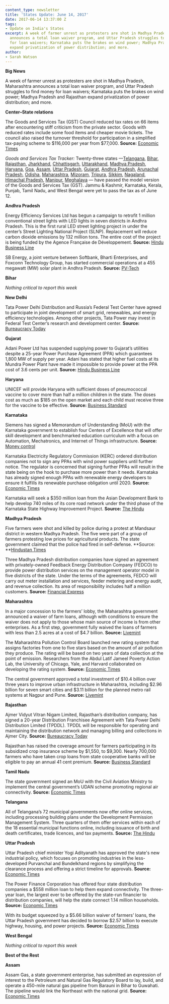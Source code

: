 ```yaml
---
content_type: newsletter
title: 'States Update: June 14, 2017'
date: 2017-06-14 13:37:00 Z
tags:
- Update on India's States
excerpt: A week of farmer unrest as protesters are shot in Madhya Pradesh, Maharashtra
  announces a total loan waiver program, and Uttar Pradesh struggles to find money
  for loan waivers; Karnataka puts the brakes on wind power; Madhya Pradesh and Rajasthan
  expand privatization of power distribution; and more.
author:
- Sarah Watson
---
```


**Big News**

A week of farmer unrest as protesters are shot in Madhya Pradesh, Maharashtra announces a total loan waiver program, and Uttar Pradesh struggles to find money for loan waivers; Karnataka puts the brakes on wind power; Madhya Pradesh and Rajasthan expand privatization of power distribution; and more.

**Center–State relations**

The Goods and Services Tax (GST) Council reduced tax rates on 66 items after encountering stiff criticism from the private sector. Goods with reduced rates include some food items and cheaper movie tickets. The council also raised the turnover threshold for participation in a simplified tax-paying scheme to $116,000 per year from $77,000. **Source:** [Economic Times](http://economictimes.indiatimes.com/news/economy/policy/gst-council-revises-rates-for-66-items/articleshow/59094585.cms)

*Goods and Services Tax Tracker:* Twenty-three states —[Telangana](http://pib.nic.in/newsite/PrintRelease.aspx?relid=161552), [Bihar](http://pib.nic.in/newsite/PrintRelease.aspx?relid=161552), [Rajasthan](http://pib.nic.in/newsite/PrintRelease.aspx?relid=161552), [Jharkhand](http://pib.nic.in/newsite/PrintRelease.aspx?relid=161552), [Chhattisgarh](http://pib.nic.in/newsite/PrintRelease.aspx?relid=161552), [Uttarakhand](http://pib.nic.in/newsite/PrintRelease.aspx?relid=161552), [Madhya Pradesh](http://pib.nic.in/newsite/PrintRelease.aspx?relid=161552), [Haryana](http://pib.nic.in/newsite/PrintRelease.aspx?relid=161552), [Goa](http://www.newindianexpress.com/business/2017/may/09/goa-assembly-passes-state-gst-bill-1602889.html), [Assam](http://www.newindianexpress.com/nation/2017/may/11/assam-assembly-passes-gst-bill-1603756.html), [Uttar Pradesh](http://indiatoday.intoday.in/story/up-legislature-passes-gst-bill/1/955507.html), [Gujarat](http://www.thehindubusinessline.com/news/national/gujarat-assembly-passes-state-gst-bill/article9689120.ece), [Andhra Pradesh](http://economictimes.indiatimes.com/small-biz/policy-trends/andhra-pradesh-legislature-passes-state-gst-bill/articleshow/58710608.cms), [Arunachal Pradesh](http://www.livemint.com/Politics/BeldPy4EXiTH6RnYZnCdmO/Arunachal-Pradesh-becomes-12th-state-to-pass-GST-Bill.html), [Odisha](http://www.deccanchronicle.com/nation/current-affairs/200517/odisha-indirect-tax-regime-state-assembly-passes-gst-bill.html), [Maharashtra](http://timesofindia.indiatimes.com/business/india-business/maharashtra-assembly-passes-state-gst-bill/articleshow/58788911.cms), [Mizoram](http://timesofindia.indiatimes.com/business/india-business/mizoram-gst-bill-passed-unanimously/articleshow/58841464.cms), [Tripura](http://morungexpress.com/mizoram-tripura-approve-gst-bill/), [Sikkim](http://timesofindia.indiatimes.com/business/india-business/sikkim-passes-state-gst-bill/articleshow/58842306.cms), [Nagaland](http://www.ndtv.com/india-news/nagaland-assembly-passes-state-goods-and-services-tax-gst-bill-1704657), [Himachal Pradesh](http://timesofindia.indiatimes.com/city/chandigarh/gst-bill-passed-in-himachal-pradesh/articleshow/58875865.cms), [Manipur](http://economictimes.indiatimes.com/news/politics-and-nation/manipur-assembly-passes-gst-bill-at-a-specially-convened-session/articleshow/59003570.cms), [Meghalaya](http://www.financialexpress.com/india-news/meghalaya-assembly-clears-gst-bill/714230/) — have passed the model version of the Goods and Services Tax (GST). Jammu & Kashmir, Karnataka, Kerala, Punjab, Tamil Nadu, and West Bengal were yet to pass the tax as of June 12.

**Andhra Pradesh**

Energy Efficiency Services Ltd has begun a campaign to retrofit 1 million conventional street lights with LED lights in seven districts in Andhra Pradesh. This is the first rural LED street lighting project in under the center’s Street Lighting National Project (SLNP). Replacement will reduce carbon dioxide emissions by 132 million tons. The entire cost of the project is being funded by the Agence Française de Développement. **Source:** [Hindu Business Line](http://www.thehindubusinessline.com/news/national/eesl-to-implement-first-rural-led-street-lighting-project-in-ap/article9720542.ece)

SB Energy, a joint venture between Softbank, Bharti Enterprises, and Foxconn Technology Group, has started commercial operations at a 455 megawatt (MW) solar plant in Andhra Pradesh. **Source:** [PV-Tech](https://www.pv-tech.org/news/sb-energy-operates-455mw-solar-plant-in-andhra-pradesh-with-trina-modules)

**Bihar**

*Nothing critical to report this week*

**New Delhi**

Tata Power Delhi Distribution and Russia’s Federal Test Center have agreed to participate in joint development of smart grid, renewables, and energy efficiency technologies. Among other projects, Tata Power may invest in Federal Test Center’s research and development center. **Source:** [Bureaucracy Today](https://bureaucracytoday.com/global_bureaucracy.aspx?id=125357)

**Gujarat**

Adani Power Ltd has suspended supplying power to Gujarat’s utilities despite a 25-year Power Purchase Agreement (PPA) which guarantees 1,800 MW of supply per year. Adani has stated that higher fuel costs at its Mundra Power Plant have made it impossible to provide power at the PPA cost of 3.6 cents per unit. **Source:** [Hindu Business Line](http://www.thehindubusinessline.com/companies/gujarat-asks-adani-power-to-resume-supply/article9723768.ece)

**Haryana**

UNICEF will provide Haryana with sufficient doses of pneumococcal vaccine to cover more than half a million children in the state. The doses cost as much as $185 on the open market and each child must receive three for the vaccine to be effective. **Source:** [Business Standard](http://www.business-standard.com/article/pti-stories/haryana-electronic-equipment-for-asha-workers-to-keep-tab-on-117060601356_1.html)

**Karnataka**

Siemens has signed a Memorandum of Understanding (MoU) with the Karnataka government to establish four Centers of Excellence that will offer skill development and benchmarked education curriculum with a focus on Automation, Mechatronics, and Internet of Things infrastructure. **Source:** [Money control](http://www.moneycontrol.com/news/business/siemens-signs-mou-with-karnataka-govt-for-rs-2031-80-crore-project-2301333.html)

Karnataka Electricity Regulatory Commission (KERC) ordered distribution companies not to sign any PPAs with wind power suppliers until further notice. The regulator is concerned that signing further PPAs will result in the state being on the hook to purchase more power than it needs. Karnataka has already signed enough PPAs with renewable energy developers to ensure it fulfills its renewable purchase obligation until 2020. **Source:** [Economic Times](http://economictimes.indiatimes.com/industry/energy/power/karnataka-discoms-barred-from-buying-more-wind-power/articleshow/59100232.cms)

Karnataka will seek a $350 million loan from the Asian Development Bank to help develop 740 miles of its core road network under the third phase of the Karnataka State Highway Improvement Project. **Source:** [The Hindu](http://www.thehindu.com/news/national/karnataka/karnataka-to-borrow-350-million-from-adb-for-road-development/article18955498.ece)

**Madhya Pradesh**

Five farmers were shot and killed by police during a protest at Mandsaur district in western Madhya Pradesh. The five were part of a group of farmers protesting low prices for agricultural products. The state government claimed that the police had fired in self-defense. **Source: **[Hindustan Times](http://www.hindustantimes.com/india-news/1-dead-2-injured-as-farmers-agitations-turns-violent-in-mp-s-mandsaur/story-SfoJMNG4R1o25O0ftd1qMI.html)

Three Madhya Pradesh distribution companies have signed an agreement with privately-owned Feedback Energy Distribution Company (FEDCO) to provide power distribution services on the management operator model in five districts of the state. Under the terms of the agreements, FEDCO will carry out meter installation and services, feeder metering and energy audit, and revenue collection. Its area of responsibility includes half a million customers. **Source:** [Financial Express](http://www.financialexpress.com/industry/fedco-inks-pact-to-enter-power-distribution-business-in-madhya-pradesh/704383/)

**Maharashtra**

In a major concession to the farmers’ lobby, the Maharashtra government announced a waiver of farm loans, although with conditions to ensure the waiver does not apply to those whose main source of income is from other enterprises. As a first step, government fully waived the loans of farmers with less than 2.5 acres at a cost of $4.7 billion. **Source:** [Livemint](http://www.livemint.com/Politics/1bfn7TaLTIVbvKOqdkhCzM/Maharashtra-govt-announces-farm-loan-waiver.html)

The Maharashtra Pollution Control Board launched new rating system that assigns factories from one to five stars based on the amount of air pollution they produce. The rating will be based on two years of data collection at the point of emission. Researchers from the Abdul Latif Jameel Poverty Action Lab, the University of Chicago, Yale, and Harvard collaborated on developing the rating system. **Source:** [Economic Times](http://economictimes.indiatimes.com/news/politics-and-nation/maharashtra-starts-industry-rating-to-check-emissions/articleshow/58998843.cms)

The central government approved a total investment of $10.4 billion over three years to improve urban infrastructure in Maharashtra, including $2.96 billion for seven smart cities and $3.11 billion for the planned metro rail systems at Nagpur and Pune. **Source:** [Livemint](http://www.livemint.com/Politics/gWf7DlQnXo5gGIsIyM0VRL/Centre-has-cleared-record-Rs67523-crore-for-urban-infra-in.html)

**Rajasthan**

Ajmer Vidyut Vitran Nigam Limited, Rajasthan’s distribution company, has signed a 20-year Distribution Franchisee Agreement with Tata Power Delhi Distribution Limited (TPDDL). TPDDL will be responsible for operating and maintaining the distribution network and managing billing and collections in Ajmer City. **Source:** [Bureaucracy Today](http://bureaucracytoday.com/psumarket.aspx?id=130427)

Rajasthan has raised the coverage amount for farmers participating in its subsidized crop insurance scheme by $1,550, to $9,300. Nearly 700,000 farmers who have taken crop loans from state cooperative banks will be eligible to pay an annual 41 cent premium. **Source:** [Business Standard](http://www.business-standard.com/article/pti-stories/7-lakh-farmers-in-rajasthan-to-get-insurance-cover-of-rs-6-lk-117061000256_1.html)

**Tamil Nadu**

The state government signed an MoU with the Civil Aviation Ministry to implement the central government’s UDAN scheme promoting regional air connectivity. **Source:** [Economic Times](http://economictimes.indiatimes.com/industry/transportation/airlines-/-aviation/regional-air-connectivity-tamil-nadu-signs-mou-with-centre/articleshow/59053967.cms)

**Telangana**

All of Telangana’s 72 municipal governments now offer online services, including processing building plans under the Development Permission Management System. Three quarters of them offer services within each of the 18 essential municipal functions online, including issuance of birth and death certificates, trade licences, and tax payments. **Source:** [The Hindu](http://www.thehindu.com/news/cities/Hyderabad/urban-local-bodies-in-telangana-go-online/article18957867.ece)

**Uttar Pradesh**

Uttar Pradesh chief minister Yogi Adityanath has approved the state's new industrial policy, which focuses on promoting industries in the less-developed Purvanchal and Bundelkhand regions by simplifying the clearance process and offering a strict timeline for approvals. **Source:** [Economic Times](http://economictimes.indiatimes.com/news/politics-and-nation/up-cm-yogi-adityanath-approves-draft-of-new-industrial-policy/articleshow/59066900.cms)

The Power Finance Corporation has offered four state distribution companies a $558 million loan to help them expand connectivity. The three-year loan, the largest ever to be offered by the state-run financier to distribution companies, will help the state connect 1.14 million households. **Source:** [Economic Times](http://economictimes.indiatimes.com/news/economy/finance/rs-3600-crore-pfc-loan-to-4-up-discoms-for-new-connections/articleshow/59008403.cms)

With its budget squeezed by a $5.66 billion waiver of farmers’ loans, the Uttar Pradesh government has decided to borrow $2.57 billion to execute highway, housing, and power projects. **Source:** [Economic Times](http://economictimes.indiatimes.com/news/politics-and-nation/yogi-government-to-take-loans-of-rs-16580-crore-for-vital-projects/articleshow/59060020.cms)

**West Bengal**

*Nothing critical to report this week*

**Best of the Rest**

**Assam**

Assam Gas, a state government enterprise, has submitted an expression of interest to the Petroleum and Natural Gas Regulatory Board to lay, build, and operate a 450-mile natural gas pipeline from Barauni in Bihar to Guwahati. The pipeline would link the Northeast with the national grid. **Source:** [Economic Times](http://economictimes.indiatimes.com/industry/energy/oil-gas/assam-gas-submits-eoi-for-barauni-guwahati-pipeline/articleshow/59025914.cms)
